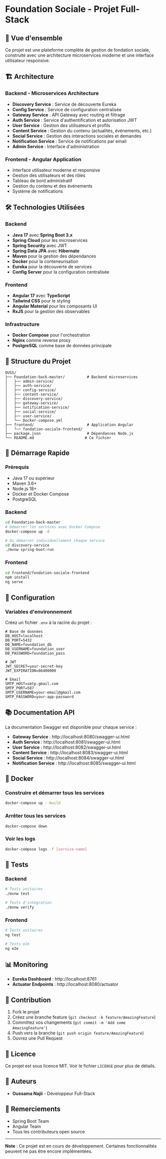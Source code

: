 # Foundation Sociale - Projet Full-Stack

## 🚀 Vue d'ensemble

Ce projet est une plateforme complète de gestion de fondation sociale, construite avec une architecture microservices moderne et une interface utilisateur responsive.

## 🏗️ Architecture

### Backend - Microservices Architecture
- **Discovery Service** : Service de découverte Eureka
- **Config Service** : Service de configuration centralisée
- **Gateway Service** : API Gateway avec routing et filtrage
- **Auth Service** : Service d'authentification et autorisation JWT
- **User Service** : Gestion des utilisateurs et profils
- **Content Service** : Gestion du contenu (actualités, événements, etc.)
- **Social Service** : Gestion des interactions sociales et demandes
- **Notification Service** : Service de notifications par email
- **Admin Service** : Interface d'administration

### Frontend - Angular Application
- Interface utilisateur moderne et responsive
- Gestion des utilisateurs et des rôles
- Tableau de bord administratif
- Gestion du contenu et des événements
- Système de notifications

## 🛠️ Technologies Utilisées

### Backend
- **Java 17** avec **Spring Boot 3.x**
- **Spring Cloud** pour les microservices
- **Spring Security** avec JWT
- **Spring Data JPA** avec **Hibernate**
- **Maven** pour la gestion des dépendances
- **Docker** pour la conteneurisation
- **Eureka** pour la découverte de services
- **Config Server** pour la configuration centralisée

### Frontend
- **Angular 17** avec **TypeScript**
- **Tailwind CSS** pour le styling
- **Angular Material** pour les composants UI
- **RxJS** pour la gestion des observables

### Infrastructure
- **Docker Compose** pour l'orchestration
- **Nginx** comme reverse proxy
- **PostgreSQL** comme base de données principale

## 📁 Structure du Projet

```
OUSS/
├── Foundation-back-master/          # Backend microservices
│   ├── admin-service/
│   ├── auth-service/
│   ├── config-service/
│   ├── content-service/
│   ├── discovery-service/
│   ├── gateway-service/
│   ├── notification-service/
│   ├── social-service/
│   ├── user-service/
│   └── Docker-compose.yml
├── frontend/                        # Application Angular
│   └── fondation-sociale-frontend/
├── package.json                     # Dépendances Node.js
└── README.md                       # Ce fichier
```

## 🚀 Démarrage Rapide

### Prérequis
- Java 17 ou supérieur
- Maven 3.6+
- Node.js 18+
- Docker et Docker Compose
- PostgreSQL

### Backend
```bash
cd Foundation-back-master
# Démarrer les services avec Docker Compose
docker-compose up -d

# Ou démarrer individuellement chaque service
cd discovery-service
./mvnw spring-boot:run
```

### Frontend
```bash
cd frontend/fondation-sociale-frontend
npm install
ng serve
```

## 🔧 Configuration

### Variables d'environnement
Créez un fichier `.env` à la racine du projet :
```env
# Base de données
DB_HOST=localhost
DB_PORT=5432
DB_NAME=foundation_db
DB_USERNAME=foundation_user
DB_PASSWORD=foundation_pass

# JWT
JWT_SECRET=your-secret-key
JWT_EXPIRATION=86400000

# Email
SMTP_HOST=smtp.gmail.com
SMTP_PORT=587
SMTP_USERNAME=your-email@gmail.com
SMTP_PASSWORD=your-app-password
```

## 📚 Documentation API

La documentation Swagger est disponible pour chaque service :
- **Gateway Service** : http://localhost:8080/swagger-ui.html
- **Auth Service** : http://localhost:8081/swagger-ui.html
- **User Service** : http://localhost:8082/swagger-ui.html
- **Content Service** : http://localhost:8083/swagger-ui.html
- **Social Service** : http://localhost:8084/swagger-ui.html
- **Notification Service** : http://localhost:8085/swagger-ui.html

## 🐳 Docker

### Construire et démarrer tous les services
```bash
docker-compose up --build
```

### Arrêter tous les services
```bash
docker-compose down
```

### Voir les logs
```bash
docker-compose logs -f [service-name]
```

## 🧪 Tests

### Backend
```bash
# Tests unitaires
./mvnw test

# Tests d'intégration
./mvnw verify
```

### Frontend
```bash
# Tests unitaires
ng test

# Tests e2e
ng e2e
```

## 📊 Monitoring

- **Eureka Dashboard** : http://localhost:8761
- **Actuator Endpoints** : http://localhost:8080/actuator

## 🤝 Contribution

1. Fork le projet
2. Créez une branche feature (`git checkout -b feature/AmazingFeature`)
3. Committez vos changements (`git commit -m 'Add some AmazingFeature'`)
4. Push vers la branche (`git push origin feature/AmazingFeature`)
5. Ouvrez une Pull Request

## 📝 Licence

Ce projet est sous licence MIT. Voir le fichier `LICENSE` pour plus de détails.

## 👥 Auteurs

- **Oussama Najii** - Développeur Full-Stack

## 🙏 Remerciements

- Spring Boot Team
- Angular Team
- Tous les contributeurs open source

---

**Note** : Ce projet est en cours de développement. Certaines fonctionnalités peuvent ne pas être encore implémentées.
